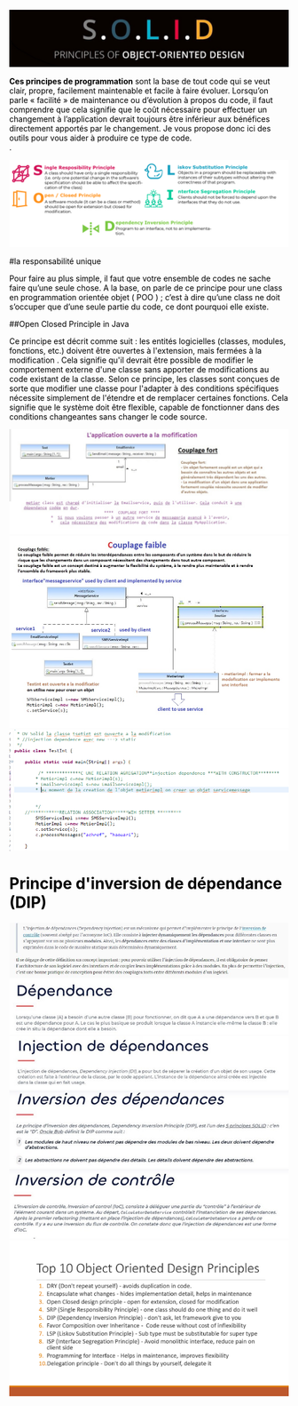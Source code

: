 <p >
 <img src="src/img/ss.jpg"></p>

<span style="color: black;">


**Ces principes de programmation** sont la base de tout code qui se veut clair, propre, facilement maintenable et facile à faire évoluer. Lorsqu’on parle « facilité » de maintenance ou d’évolution à propos du code, il faut comprendre que cela signifie que le coût nécessaire pour effectuer un changement à l’application devrait toujours être inférieur aux bénéfices directement apportés par le changement. Je vous propose donc ici des outils pour vous aider à produire ce type de code.
<br>.</span>

 <img src="src/img/solid2.png">



#la responsabilité unique



Pour faire au plus simple, il faut que votre ensemble de codes ne sache faire qu’une seule chose. A la base, on parle de ce principe pour une class en programmation orientée objet ( POO ) ; c’est à dire qu’une class ne doit s’occuper que d’une seule partie du code, ce dont pourquoi elle existe. 



##Open Closed Principle in Java




Ce principe est décrit comme suit : les entités logicielles (classes, modules, fonctions, etc.) doivent être ouvertes à l'extension, mais fermées à la modification . Cela signifie qu'il devrait être possible de modifier le comportement externe d'une classe sans apporter de modifications au code existant de la classe. Selon ce principe, les classes sont conçues de sorte que modifier une classe pour l'adapter à des conditions spécifiques nécessite simplement de l'étendre et de remplacer certaines fonctions. Cela signifie que le système doit être flexible, capable de fonctionner dans des conditions changeantes sans changer le code source.

  <img src="src/img/cf.JPG">  
  <img src="src/img/cfort.JPG"> 
   <img src="src/img/oc.png"> 

 <h1>Principe d'inversion de dépendance (DIP)</h1> <img src="src/img/di.JPG">
  <img src="src/img/2.JPG"> <img src="src/img/3.JPG"> <img src="src/img/4.JPG"> <img src="src/img/5.JPG">

  <img src="src/img/10.png"> 

 
 